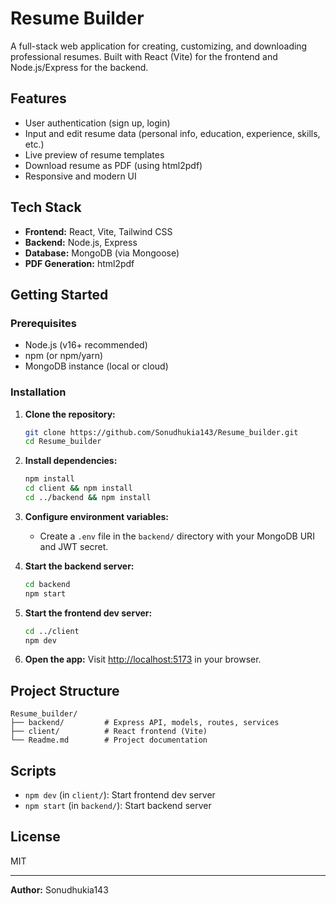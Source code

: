 # Resume Builder

A full-stack web application for creating, customizing, and downloading professional resumes. Built with React (Vite) for the frontend and Node.js/Express for the backend.

## Features
- User authentication (sign up, login)
- Input and edit resume data (personal info, education, experience, skills, etc.)
- Live preview of resume templates
- Download resume as PDF (using html2pdf)
- Responsive and modern UI

## Tech Stack
- **Frontend:** React, Vite, Tailwind CSS
- **Backend:** Node.js, Express
- **Database:** MongoDB (via Mongoose)
- **PDF Generation:** html2pdf

## Getting Started

### Prerequisites
- Node.js (v16+ recommended)
- npm (or npm/yarn)
- MongoDB instance (local or cloud)

### Installation

1. **Clone the repository:**
   ```sh
   git clone https://github.com/Sonudhukia143/Resume_builder.git
   cd Resume_builder
   ```

2. **Install dependencies:**
   ```sh
   npm install
   cd client && npm install
   cd ../backend && npm install
   ```

3. **Configure environment variables:**
   - Create a `.env` file in the `backend/` directory with your MongoDB URI and JWT secret.

4. **Start the backend server:**
   ```sh
   cd backend
   npm start
   ```

5. **Start the frontend dev server:**
   ```sh
   cd ../client
   npm dev
   ```

6. **Open the app:**
   Visit [http://localhost:5173](http://localhost:5173) in your browser.

## Project Structure
```
Resume_builder/
├── backend/         # Express API, models, routes, services
├── client/          # React frontend (Vite)
└── Readme.md        # Project documentation
```

## Scripts
- `npm dev` (in `client/`): Start frontend dev server
- `npm start` (in `backend/`): Start backend server

## License
MIT

---

**Author:** Sonudhukia143
